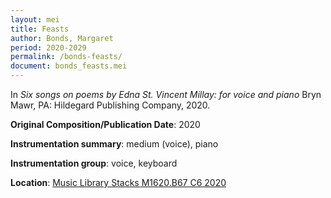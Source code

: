 ```yaml
---
layout: mei
title: Feasts
author: Bonds, Margaret
period: 2020-2029
permalink: /bonds-feasts/
document: bonds_feasts.mei
---
```


In *Six songs on poems by Edna St. Vincent Millay: for voice and piano* Bryn Mawr, PA: Hildegard Publishing Company, 2020.

**Original Composition/Publication Date**: 2020

**Instrumentation summary**: medium (voice), piano

**Instrumentation group**: voice, keyboard 

**Location**: <a href="https://tufts.primo.exlibrisgroup.com/permalink/01TUN_INST/1kc9gia/alma991018728036003851" target="_blank">Music Library Stacks M1620.B67 C6 2020</a>
